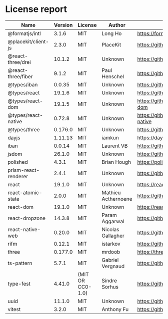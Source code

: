 # License report

| Name                 | Version | License          | Author              | Homepage                                                                          |
| -------------------- | ------- | ---------------- | ------------------- | --------------------------------------------------------------------------------- |
| @formatjs/intl       | 3.1.6   | MIT              | Long Ho             | https://formatjs.github.io                                                        |
| @placekit/client-js  | 2.3.0   | MIT              | PlaceKit            | https://github.com/placekit/client-js#readme                                      |
| @react-three/drei    | 10.1.2  | MIT              | Unknown             | https://github.com/pmndrs/drei                                                    |
| @react-three/fiber   | 9.1.2   | MIT              | Paul Henschel       | https://github.com/pmndrs/react-three-fiber#readme                                |
| @types/iban          | 0.0.35  | MIT              | Unknown             | https://github.com/DefinitelyTyped/DefinitelyTyped/tree/master/types/iban         |
| @types/react         | 19.1.6  | MIT              | Unknown             | https://github.com/DefinitelyTyped/DefinitelyTyped/tree/master/types/react        |
| @types/react-dom     | 19.1.5  | MIT              | Unknown             | https://github.com/DefinitelyTyped/DefinitelyTyped/tree/master/types/react-dom    |
| @types/react-native  | 0.72.8  | MIT              | Unknown             | https://github.com/DefinitelyTyped/DefinitelyTyped/tree/master/types/react-native |
| @types/three         | 0.176.0 | MIT              | Unknown             | https://github.com/DefinitelyTyped/DefinitelyTyped/tree/master/types/three        |
| dayjs                | 1.11.13 | MIT              | iamkun              | https://day.js.org                                                                |
| iban                 | 0.0.14  | MIT              | Laurent VB          | https://github.com/arhs/iban.js#readme                                            |
| jsdom                | 26.1.0  | MIT              | Unknown             | https://github.com/jsdom/jsdom#readme                                             |
| polished             | 4.3.1   | MIT              | Brian Hough         | https://polished.js.org                                                           |
| prism-react-renderer | 2.4.1   | MIT              | Unknown             | https://github.com/FormidableLabs/prism-react-renderer#readme                     |
| react                | 19.1.0  | MIT              | Unknown             | https://react.dev/                                                                |
| react-atomic-state   | 2.0.0   | MIT              | Mathieu Acthernoene | https://github.com/zoontek/react-atomic-state#readme                              |
| react-dom            | 19.1.0  | MIT              | Unknown             | https://react.dev/                                                                |
| react-dropzone       | 14.3.8  | MIT              | Param Aggarwal      | https://github.com/react-dropzone/react-dropzone                                  |
| react-native-web     | 0.20.0  | MIT              | Nicolas Gallagher   | https://github.com/necolas/react-native-web#readme                                |
| rifm                 | 0.12.1  | MIT              | istarkov            | https://github.com/istarkov/rifm#readme                                           |
| three                | 0.177.0 | MIT              | mrdoob              | https://threejs.org/                                                              |
| ts-pattern           | 5.7.1   | MIT              | Gabriel Vergnaud    | https://github.com/gvergnaud/ts-pattern#readme                                    |
| type-fest            | 4.41.0  | (MIT OR CC0-1.0) | Sindre Sorhus       | https://github.com/sindresorhus/type-fest#readme                                  |
| uuid                 | 11.1.0  | MIT              | Unknown             | https://github.com/uuidjs/uuid#readme                                             |
| vitest               | 3.2.0   | MIT              | Anthony Fu          | https://github.com/vitest-dev/vitest#readme                                       |
